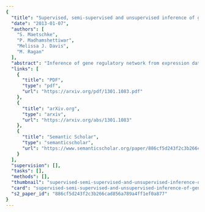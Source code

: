 ```yaml
---
{
  "title": "Supervised, semi-supervised and unsupervised inference of gene regulatory networks",
  "date": "2013-01-07",
  "authors": [
    "S. Maetschke",
    "P. Madhamshettiwar",
    "Melissa J. Davis",
    "M. Ragan"
  ],
  "abstract": "Inference of gene regulatory network from expression data is a challenging task. Many methods have been developed to this purpose but a comprehensive evaluation that covers unsupervised, semi-supervised and supervised methods, and provides guidelines for their practical application, is lacking. We performed an extensive evaluation of inference methods on simulated and experimental expression data. The results reveal low prediction accuracies for unsupervised techniques with the notable exception of the Z-SCORE method on knockout data. In all other cases, the supervised approach achieved the highest accuracies and even in a semi-supervised setting with small numbers of only positive samples, outperformed the unsupervised techniques.",
  "links": [
    {
      "title": "PDF",
      "type": "pdf",
      "url": "https://arxiv.org/pdf/1301.1083.pdf"
    },
    {
      "title": "arXiv.org",
      "type": "arxiv",
      "url": "https://arxiv.org/abs/1301.1083"
    },
    {
      "title": "Semantic Scholar",
      "type": "semanticscholar",
      "url": "https://www.semanticscholar.org/paper/886cf5d243f2c3b266cad856a789a4ff1ef0a877"
    }
  ],
  "supervision": [],
  "tasks": [],
  "methods": [],
  "thumbnail": "supervised-semi-supervised-and-unsupervised-inference-of-gene-regulatory-networks-thumb.jpg",
  "card": "supervised-semi-supervised-and-unsupervised-inference-of-gene-regulatory-networks-card.jpg",
  "s2_paper_id": "886cf5d243f2c3b266cad856a789a4ff1ef0a877"
}
---
```


